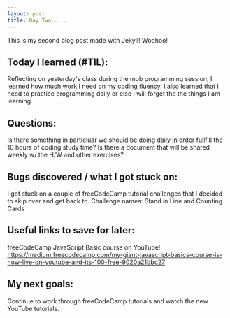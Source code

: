 ```yaml
---
layout: post
title: Day Two..... 
---
```


This is my second blog post made with Jekyll! Woohoo! 

## Today I learned (#TIL):

Reflecting on yesterday's class during the mob programming session, I learned how much work I need on my coding fluency.
I also learned that I need to practice programming daily or else I will forget the the things I am learning. 

## Questions:


Is there something in particluar we should be doing daily in order fullfill the 10 hours of coding study time?
Is there a document that will be shared weekly w/ the H/W and other exercises?


## Bugs discovered / what I got stuck on:

I got stuck on a couple of freeCodeCamp tutorial challenges that I decided to skip over and get back to.
Challenge names:  Stand in Line and Counting Cards


## Useful links to save for later:

freeCodeCamp JavaScript Basic course on YouTube!
https://medium.freecodecamp.com/my-giant-javascript-basics-course-is-now-live-on-youtube-and-its-100-free-9020a21bbc27



## My next goals:

Continue to work through freeCodeCamp tutorials and watch the new YouTube tutorials.







